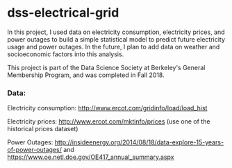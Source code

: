 # dss-electrical-grid

In this project, I used data on electricity consumption, electricity prices, and power outages to build a simple statistical model to predict future electricity usage and power outages. In the future, I plan to add data on weather and socioeconomic factors into this analysis.

This project is part of the Data Science Society at Berkeley's General Membership Program, and was completed in Fall 2018.

### Data:

Electricity consumption: http://www.ercot.com/gridinfo/load/load_hist

Electricity prices: http://www.ercot.com/mktinfo/prices (use one of the historical prices dataset)

Power Outages: http://insideenergy.org/2014/08/18/data-explore-15-years-of-power-outages/ and https://www.oe.netl.doe.gov/OE417_annual_summary.aspx
